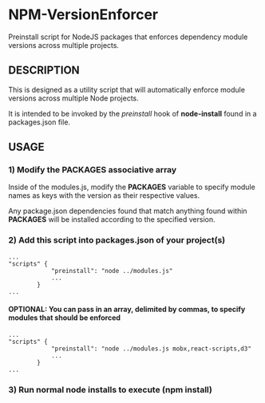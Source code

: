 # NPM-VersionEnforcer
Preinstall script for NodeJS packages that enforces dependency module versions across multiple projects.

## DESCRIPTION
This is designed as a utility script that will automatically enforce module versions across multiple Node projects.

It is intended to be invoked by the  *preinstall* hook of **node-install** found in a packages.json file.

## USAGE

### 1) Modify the PACKAGES associative array
Inside of the modules.js, modify the **PACKAGES** variable to specify module names as keys with the version as their respective values.

Any package.json dependencies found that match anything found within **PACKAGES** will be installed according to the specified version.

### 2) Add this script into packages.json of your project(s)
	...
	"scripts" {
				"preinstall": "node ../modules.js"
				...
			}
	...
	
#### OPTIONAL: You can pass in an array, delimited by commas, to specify modules that should be enforced
	...
	"scripts" {
				"preinstall": "node ../modules.js mobx,react-scripts,d3"
				...
			}
	...
	
### 3) Run normal node installs to execute (npm install)